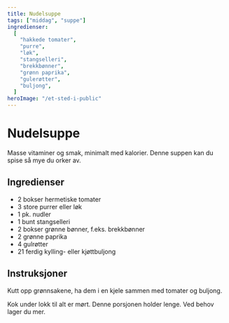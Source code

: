 ```yaml
---
title: Nudelsuppe
tags: ["middag", "suppe"]
ingredienser:
  [
    "hakkede tomater",
    "purre",
    "løk",
    "stangselleri",
    "brekkbønner",
    "grønn paprika",
    "gulerøtter",
    "buljong",
  ]
heroImage: "/et-sted-i-public"
---
```


# Nudelsuppe

Masse vitaminer og smak, minimalt med kalorier. Denne suppen kan du spise så mye du orker av.

## Ingredienser

- 2 bokser hermetiske tomater
- 3 store purrer eller løk
- 1 pk. nudler
- 1 bunt stangselleri
- 2 bokser grønne bønner, f.eks. brekkbønner
- 2 grønne paprika
- 4 gulrøtter
- 21 ferdig kylling- eller kjøttbuljong

## Instruksjoner

Kutt opp grønnsakene, ha dem i en kjele sammen med tomater og buljong.

Kok under lokk til alt er mørt. Denne porsjonen holder lenge. Ved behov lager du mer.
